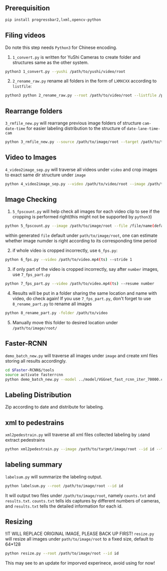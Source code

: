 ## Prerequisition
```sh
pip install progressbar2,lxml,opencv-python
```

## Filing videos
Do note this step needs `Python3` for Chinese encoding.

1. `1_convert.py` is written for YuShi Cameras to create folder and structures same as the other system.
```sh
python3 1_convert.py --yushi /path/to/yushi/video/root 
```


2. `2_rename_raw.py` rename all folders in the form of `LXMXCXX` according to `listfile`:
```sh
python3 python 2_rename_raw.py --root /path/to/video/root --listfile /path/to/list/file(default:Camlist.txt)
```

## Rearrange folders
`3_rmfile_new.py` will rearrange previous image folders of structure `cam-date-time` for easier labeling distribution to the structure of `date-lane-time-cam`
```sh
python 3_rmfile_new.py --source /path/to/image/root --target /path/to/target/image/root
```

## Video to Images
`4_video2image_sep.py` will traverse all videos under `video` and crop images to exact same dir structure under `image`
```sh
python 4_video2image_sep.py --video /path/to/video/root --image /path/to/image/root
```

## Image Checking
1. `5_fpscount.py` will help check all images for each video clip to see if the cropping is performed right(this might not be supported by `python3`)
```sh
python 5_fpscount.py --image /path/to/image/root --file /file/name(default:imagecounts.txt)
```

within generated `file` default under `path/to/image/root`, one can estimate whether image numder is right according to its corresponding time period

2. if whole video is cropped incorrectly, use `6_fps.py`:
```sh
python 6_fps.py --video /path/to/video.mp4(ts) --stride 1
```
3. if only part of the video is cropped incorrectly, say after `number` images, use `7_fps_part.py`
```sh
python 7_fps_part.py --video /path/to/video.mp4(ts) --resume number
```
4. Results will be put in a folder sharing the same location and name with video, do check again! If you use `7_fps_part.py`, don't forget to use `8_rename_part.py` to rename all images
```sh
python 8_rename_part.py -folder /path/to/video 
```
5. Manually move this folder to desired location under `/path/to/image/root/`



## Faster-RCNN
`demo_batch_new.py` will traverse all images under `image` and create xml files storing all results accordingly.
```sh
cd $Faster-RCNN$/tools
source activate fasterrcnn
python demo_batch_new.py --model ../model/VGGnet_fast_rcnn_iter_70000.ckpt --image /path/to/target/image/root 
```

## Labeling Distribution
Zip according to date and distribute for labeling.


## xml to pedestrains
`xml2pedestrain.py` will traverse all xml files collected labeling by `id`and extract pedestrains
```sh
python xml2pedestrain.py --image /path/to/target/image/root --id id --target target/folder/name(default:dataset)
```


## labeling summary
`labelsum.py` will summarize the labeling output.
```sh
python labelsum.py --root /path/to/image/root --id id
```
It will output two files under `/path/to/image/root`, namely `counts.txt` and `results.txt`. `counts.txt` tells ids captures by different numbers of cameras, and `results.txt` tells the detailed information for each id.

## Resizing
!IT WILL REPLACE ORIGINAL IMAGE, PLEASE BACK UP FIRST!
`resize.py` will resize all images under `path/to/image/root` to a fixed size, default to 64*128
```sh
python resize.py --root /path/to/image/root --id id 
```
This may see to an update for imporved experinece, avoid using for now!
